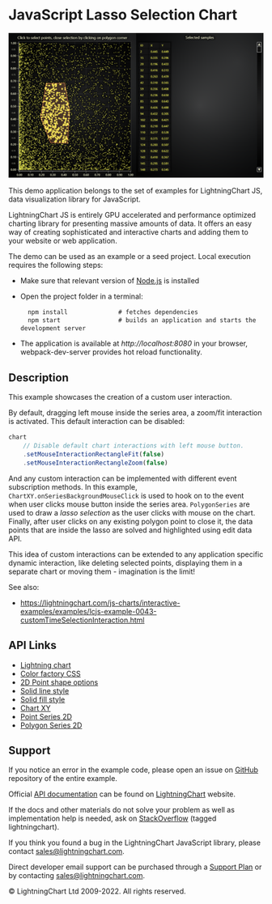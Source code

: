 # JavaScript Lasso Selection Chart

![JavaScript Lasso Selection Chart](customLassoInteraction-darkGold.png)

This demo application belongs to the set of examples for LightningChart JS, data visualization library for JavaScript.

LightningChart JS is entirely GPU accelerated and performance optimized charting library for presenting massive amounts of data. It offers an easy way of creating sophisticated and interactive charts and adding them to your website or web application.

The demo can be used as an example or a seed project. Local execution requires the following steps:

-   Make sure that relevant version of [Node.js](https://nodejs.org/en/download/) is installed
-   Open the project folder in a terminal:

          npm install              # fetches dependencies
          npm start                # builds an application and starts the development server

-   The application is available at _http://localhost:8080_ in your browser, webpack-dev-server provides hot reload functionality.


## Description

This example showcases the creation of a custom user interaction.

By default, dragging left mouse inside the series area, a zoom/fit interaction is activated.
This default interaction can be disabled:

```js
chart
    // Disable default chart interactions with left mouse button.
    .setMouseInteractionRectangleFit(false)
    .setMouseInteractionRectangleZoom(false)
```

And any custom interaction can be implemented with different event subscription methods.
In this example, `ChartXY.onSeriesBackgroundMouseClick` is used to hook on to the event when user clicks mouse button inside the series area.
`PolygonSeries` are used to draw a _lasso selection_ as the user clicks with mouse on the chart.
Finally, after user clicks on any existing polygon point to close it, the data points that are inside the lasso are solved and highlighted using edit data API.

This idea of custom interactions can be extended to any application specific dynamic interaction, like deleting selected points, displaying them in a separate chart or moving them - imagination is the limit!

See also:

-   https://lightningchart.com/js-charts/interactive-examples/examples/lcjs-example-0043-customTimeSelectionInteraction.html


## API Links

* [Lightning chart]
* [Color factory CSS]
* [2D Point shape options]
* [Solid line style]
* [Solid fill style]
* [Chart XY]
* [Point Series 2D]
* [Polygon Series 2D]


## Support

If you notice an error in the example code, please open an issue on [GitHub][0] repository of the entire example.

Official [API documentation][1] can be found on [LightningChart][2] website.

If the docs and other materials do not solve your problem as well as implementation help is needed, ask on [StackOverflow][3] (tagged lightningchart).

If you think you found a bug in the LightningChart JavaScript library, please contact sales@lightningchart.com.

Direct developer email support can be purchased through a [Support Plan][4] or by contacting sales@lightningchart.com.

[0]: https://github.com/Arction/
[1]: https://lightningchart.com/lightningchart-js-api-documentation/
[2]: https://lightningchart.com
[3]: https://stackoverflow.com/questions/tagged/lightningchart
[4]: https://lightningchart.com/support-services/

© LightningChart Ltd 2009-2022. All rights reserved.


[Lightning chart]: https://lightningchart.com/js-charts/api-documentation/v6.0.0/functions/lightningChart-1.html
[Color factory CSS]: https://lightningchart.com/js-charts/api-documentation/v6.0.0/functions/ColorCSS.html
[2D Point shape options]: https://lightningchart.com/js-charts/api-documentation/v6.0.0/enums/PointShape.html
[Solid line style]: https://lightningchart.com/js-charts/api-documentation/v6.0.0/classes/SolidLine.html
[Solid fill style]: https://lightningchart.com/js-charts/api-documentation/v6.0.0/classes/SolidFill.html
[Chart XY]: https://lightningchart.com/js-charts/api-documentation/v6.0.0/classes/ChartXY.html
[Point Series 2D]: https://lightningchart.com/js-charts/api-documentation/v6.0.0/classes/PointSeries.html
[Polygon Series 2D]: https://lightningchart.com/js-charts/api-documentation/v6.0.0/classes/PolygonSeries.html

